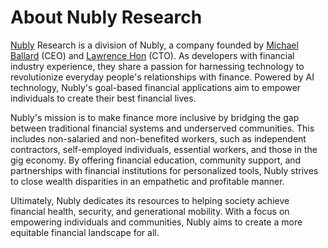 #  About Nubly Research

[Nubly](https://www.livenubly.com/) Research is a division of Nubly, a company founded by [Michael Ballard](https://www.linkedin.com/in/quantamentals/) (CEO) and [Lawrence Hon](https://www.linkedin.com/in/lawrence-hon/) (CTO). As developers with financial industry experience, they share a passion for harnessing technology to revolutionize everyday people's relationships with finance. Powered by AI technology, Nubly's goal-based financial applications aim to empower individuals to create their best financial lives.

Nubly's mission is to make finance more inclusive by bridging the gap between traditional financial systems and underserved communities. This includes non-salaried and non-benefited workers, such as independent contractors, self-employed individuals, essential workers, and those in the gig economy. By offering financial education, community support, and partnerships with financial institutions for personalized tools, Nubly strives to close wealth disparities in an empathetic and profitable manner.

Ultimately, Nubly dedicates its resources to helping society achieve financial health, security, and generational mobility. With a focus on empowering individuals and communities, Nubly aims to create a more equitable financial landscape for all.
